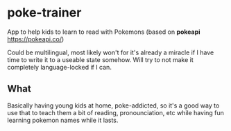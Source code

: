 # poke-trainer
App to help kids to learn to read with Pokemons (based on **pokeapi** https://pokeapi.co/)

Could be multilingual, most likely won't for it's already a miracle if I have time to write it to a useable state somehow. Will try to not make it completely language-locked if I can.

## What
Basically having young kids at home, poke-addicted, so it's a good way to use that to teach them a bit of reading, pronounciation, etc while having fun learning pokemon names while it lasts.

